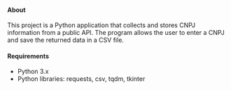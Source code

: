 #### About

This project is a Python application that collects and stores CNPJ information from a public API. The program allows the user to enter a CNPJ and save the returned data in a CSV file.

#### Requirements
- Python 3.x
- Python libraries: requests, csv, tqdm, tkinter
